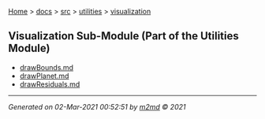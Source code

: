 [Home](../../../index.md) > [docs](../../../docs_index.md) > [src](../../src_index.md) > [utilities](../utilities_index.md) > [visualization](visualization_index.md)  

## Visualization Sub-Module (Part of the Utilities Module)

- [drawBounds.md](drawBounds.md)
- [drawPlanet.md](drawPlanet.md)
- [drawResiduals.md](drawResiduals.md)

***

*Generated on 02-Mar-2021 00:52:51 by [m2md](https://github.com/crgnam-research/m2md) © 2021*